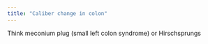 ```yaml
---
title: "Caliber change in colon"
---
```

Think meconium plug (small left colon syndrome) or Hirschsprungs

